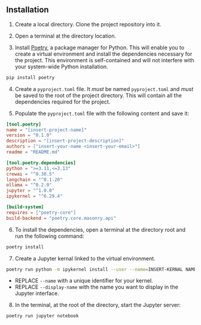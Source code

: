 ## Installation

1. Create a local directory. Clone the project repository into it.

2. Open a terminal at the directory location.

3. Install [Poetry](https://python-poetry.org), a package manager for Python. This will enable you to create a virtual environment and install the dependencies necessary for the project. This environment is self-contained and will not interfere with your system-wide Python installation.

```bash
pip install poetry
```

4. Create a `pyproject.toml` file. It _must_ be named `pyproject.toml` and _must_ be saved to the root of the project directory. This will contain all the dependencies required for the project.

5. Populate the `pyproject.toml` file with the following content and save it:

```toml
[tool.poetry]
name = "[insert-project-name]"
version = "0.1.0"
description = "[insert-project-description]"
authors = ["insert-your-name <insert-your-email>"]
readme = "README.md"

[tool.poetry.dependencies]
python = ">=3.11,<=3.13"
crewai = "^0.30.5"
langchain = "^0.1.20"
ollama = "^0.2.0"
jupyter = "^1.0.0"
ipykernel = "^6.29.4"

[build-system]
requires = ["poetry-core"]
build-backend = "poetry.core.masonry.api"
```
6. To install the dependencies, open a terminal at the directory root and run the following command:

```bash
poetry install
```

7. Create a Jupyter kernal linked to the virtual environment.

```bash
poetry run python -m ipykernel install --user --name=INSERT-KERNAL NAME --display-name="INSERT-DISPLAY-NAME"
```

- REPLACE `--name` with a unique identifier for your kernel.
- REPLACE `--display-name` with the name you want to display in the Jupyter interface.

8. In the terminal, at the root of the directory, start the Jupyter server:

```bash
poetry run jupyter notebook
```
